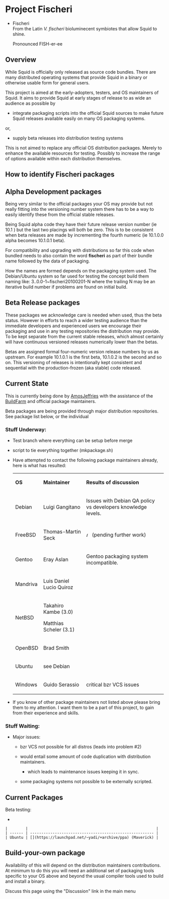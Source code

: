 # Project Fischeri

  - Fischeri  
    From the Latin *V. fischeri* bioluminecent symbiotes that allow
    Squid to shine.
    
    Pronounced FISH-er-ee

## Overview

While Squid is officially only released as source code bundles. There
are many distributed operating systems that provide Squid in a binary or
otherwise usable form for general users.

This project is aimed at the early-adopters, testers, and OS maintainers
of Squid. It aims to provide Squid at early stages of release to as wide
an audience as possible by

  - integrate packaging scripts into the official Squid sources to make
    future Squid releases available easily on many OS packaging systems.

or,

  - supply beta releases into distribution testing systems

This is not aimed to replace any official OS distribution packages.
Merely to enhance the available resources for testing. Possibly to
increase the range of options available within each distribution
themselves.

## How to identify Fischeri packages

## Alpha Development packages

Being very similar to the official packages your OS may provide but not
really fitting into the versioning number system there has to be a way
to easily identify these from the official stable releases.

Being Squid alpha code they have their future release version number (ie
10.1 ) but the last two placings will both be zero. This is to be
consistent when beta releases are made by incrementing the fourth
numeric (ie 10.1.0.0 alpha becomes 10.1.0.1 beta).

For compatibility and upgrading with distributions so far this code when
bundled needs to also contain the word **fischeri** as part of their
bundle name followed by the data of packaging.

How the names are formed depends on the packaging system used. The
Debian/Ubuntu system so far used for testing the concept build them
naming like: 3..0.0-1\~fischeri20100201-N where the trailing N may be an
iterative build number if problems are found on initial build.

## Beta Release packages

These packages we acknowledge care is needed when used, thus the beta
status. However in efforts to reach a wider testing audience than the
immediate developers and experienced users we encourage their packaging
and use in any testing repositories the distribution may provide. To be
kept separate from the current stable releases, which almost certainly
will have continuous versioned releases numerically lower than the
betas.

Betas are assigned formal four-numeric version release numbers by us as
upstream. For example 10.1.0.1 is the first beta, 10.1.0.2 is the second
and so on. This versioning of releases is intentionally kept consistent
and sequential with the production-frozen (aka stable) code released.

## Current State

This is currently being done by
[AmosJeffries](/AmosJeffries)
with the assistance of the
[BuildFarm](/BuildFarm)
and official package maintainers.

Beta packages are being provided through major distribution
repositories. See package list below, or the individual

### Stuff Underway:

  - Test branch where everything can be setup before merge

  - script to tie everything together (mkpackage.sh)

  - Have attempted to contact the following package maintainers already,
    here is what has resulted:
    
    <table>
    <tbody>
    <tr class="odd">
    <td><p><strong>OS</strong></p></td>
    <td><p><strong>Maintainer</strong></p></td>
    <td><p><strong>Results of discussion</strong></p></td>
    </tr>
    <tr class="even">
    <td><p>Debian</p></td>
    <td><p>Luigi Gangitano</p></td>
    <td><p>Issues with Debian QA policy vs developers knowledge levels.</p></td>
    </tr>
    <tr class="odd">
    <td><p>FreeBSD</p></td>
    <td><p>Thomas-Martin Seck</p></td>
    <td><p><img src="https://wiki.squid-cache.org/wiki/squidtheme/img/thumbs-up.png" width="14" height="12" alt="{OK}" /> (pending further work)</p></td>
    </tr>
    <tr class="even">
    <td><p>Gentoo</p></td>
    <td><p>Eray Aslan</p></td>
    <td><p>Gentoo packaging system incompatible.</p></td>
    </tr>
    <tr class="odd">
    <td><p>Mandriva</p></td>
    <td><p>Luis Daniel Lucio Quiroz</p></td>
    <td></td>
    </tr>
    <tr class="even">
    <td><p>NetBSD</p></td>
    <td><p>Takahiro Kambe (3.0)</p>
    <p>Matthias Scheler (3.1)</p></td>
    <td></td>
    </tr>
    <tr class="odd">
    <td><p>OpenBSD</p></td>
    <td><p>Brad Smith</p></td>
    <td></td>
    </tr>
    <tr class="even">
    <td><p>Ubuntu</p></td>
    <td><p>see Debian</p></td>
    <td><p><a href="https://launchpad.net/~yadi/+archive/ppa"></a></p></td>
    </tr>
    <tr class="odd">
    <td><p>Windows</p></td>
    <td><p>Guido Serassio</p></td>
    <td><p>critical bzr VCS issues</p></td>
    </tr>
    </tbody>
    </table>

<!-- end list -->

  - If you know of other package maintainers not listed above please
    bring them to my attention. I want them to be a part of this
    project, to gain from their experience and skills.

### Stuff Waiting:

  - Major issues:
    
      - bzr VCS not possible for all distros (leads into problem \#2)
    
      - would entail some amount of code duplication with distribution
        maintainers.
        
          - which leads to maintenance issues keeping it in sync.
    
      - some packaging systems not possible to be externally scripted.

## Current Packages

Beta testing:

  - 
    
    |        |                                                         |
    | ------ | ------------------------------------------------------- |
    | Ubuntu | [](https://launchpad.net/~yadi/+archive/ppa) (Maverick) |
    

## Build-your-own package

Availability of this will depend on the distribution maintainers
contributions. At minimum to do this you will need an additional set of
packaging tools specific to your OS above and beyond the usual compiler
tools used to build and install a binary.

Discuss this page using the "Discussion" link in the main menu
